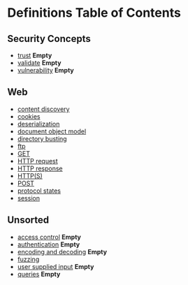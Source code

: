 # Definitions Table of Contents
## Security Concepts
- [trust](trust.md)  **Empty**
- [validate](validate.md)  **Empty**
- [vulnerability](vulnerability.md) **Empty**

## Web
- [content discovery](web/content_discovery.md)
- [cookies](web/cookies.md)
- [deserialization](web/deserialization.md)
- [document object model](web/dom.md)
- [directory busting](web/directory_busting.md)
- [ftp](web/ftp.md)
- [GET](web/GET.md)
- [HTTP request](web/http_request.md)
- [HTTP response](web/http_response.md)
- [HTTP(S)](web/http-s.md)
- [POST](web/POST.md)
- [protocol states](web/protocol_states.md)
- [session](web/session.md)

## Unsorted
- [access control](access%20control.md)  **Empty**
- [authentication](authentication.md) **Empty**
- [encoding and decoding](encoding_decoding.md) **Empty**
- [fuzzing](fuzzing.md)
- [user supplied input](user_supplied_input.md)  **Empty**
- [queries](queries.md) **Empty**


